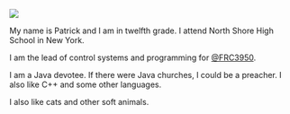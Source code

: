 <img src="https://media.tenor.com/pTPPHO2RdMsAAAAC/spongebob-patrick-star.gif"></img>


My name is Patrick and I am in twelfth grade. I attend North Shore High School in New York. 


I am the lead of control systems and programming for [@FRC3950](https://github.com/FRC3950). 


I am a Java devotee. If there were Java churches, I could be a preacher. I also like C++ and some other languages. 


I also like cats and other soft animals.
